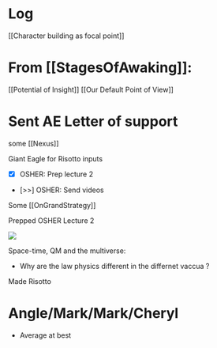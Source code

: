 

# Log

[[Character building as focal point]]

# From [[StagesOfAwaking]]:
[[Potential of Insight]]
[[Our Default Point of View]]


# Sent AE Letter of support 

some [[Nexus]]

Giant Eagle for Risotto inputs

- [x] OSHER: Prep lecture 2 
- [>>] OSHER: Send videos 

Some [[OnGrandStrategy]]

Prepped OSHER Lecture 2

![](https://www.youtube.com/watch?v=FrTq_m1pLz8)

Space-time, QM and the multiverse:
- Why are the law physics different in the differnet vaccua ?

Made Risotto 

# Angle/Mark/Mark/Cheryl 
- Average at best
